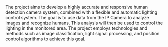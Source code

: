 The project aims to develop a highly accurate and responsive human detection camera system, combined with a flexible and automatic lighting control system. The goal is to use data from the IP Camera to analyze images and recognize humans. This analysis will then be used to control the lighting in the monitored area. The project employs technologies and methods such as image classification, light signal processing, and position control algorithms to achieve this goal.
